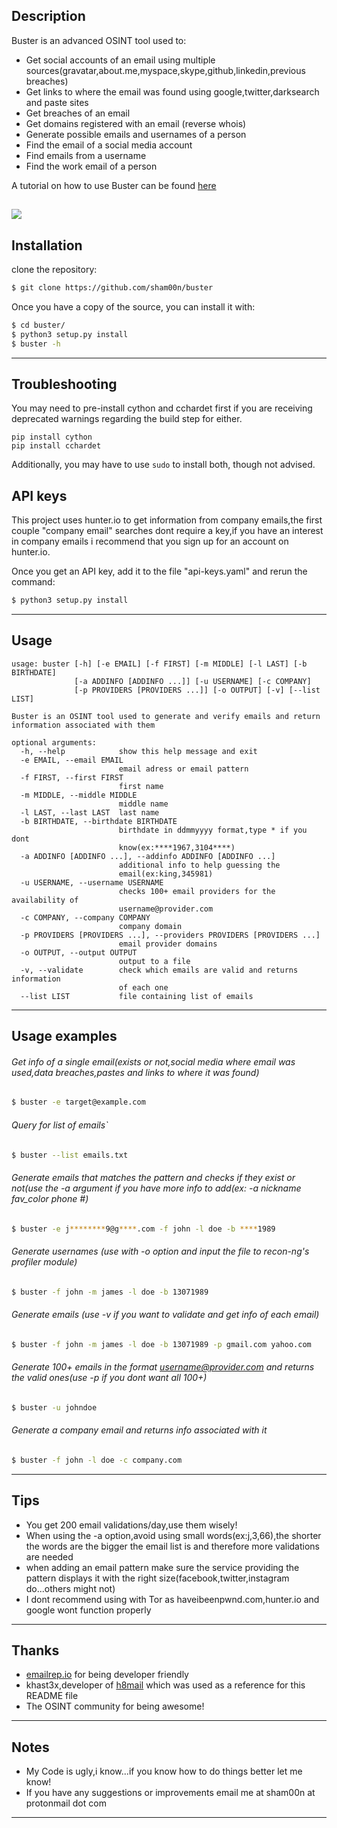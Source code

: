 ## Description

Buster is an advanced OSINT tool used to:
* Get social accounts of an email using multiple sources(gravatar,about.me,myspace,skype,github,linkedin,previous breaches)
* Get links to where the email was found using google,twitter,darksearch and paste sites
* Get breaches of an email
* Get domains registered with an email (reverse whois)
* Generate possible emails and usernames of a person
* Find the email of a social media account
* Find emails from a username
* Find the work email of a person

A tutorial on how to use Buster can be found [here](https://null-byte.wonderhowto.com/forum/perform-email-reconnaissance-with-buster-0202180/)

![](buster-demo.gif)
-----

## Installation


clone the repository:

```bash
$ git clone https://github.com/sham00n/buster
```

Once you have a copy of the source, you can install it with:

```bash
$ cd buster/
$ python3 setup.py install
$ buster -h
```
-----

## Troubleshooting

You may need to pre-install cython and cchardet first if you are receiving deprecated warnings regarding the build step for either.

```
pip install cython
pip install cchardet
```

Additionally, you may have to use `sudo` to install both, though not advised.

## API keys

This project uses hunter.io to get information from company emails,the first couple "company email" searches dont require a key,if you have an interest in company emails i recommend that you sign up for an account on hunter.io.

Once you get an API key, add it to the file "api-keys.yaml" and rerun the command:


```bash
$ python3 setup.py install
```

-----

## Usage

```
usage: buster [-h] [-e EMAIL] [-f FIRST] [-m MIDDLE] [-l LAST] [-b BIRTHDATE]
              [-a ADDINFO [ADDINFO ...]] [-u USERNAME] [-c COMPANY]
              [-p PROVIDERS [PROVIDERS ...]] [-o OUTPUT] [-v] [--list LIST]

Buster is an OSINT tool used to generate and verify emails and return
information associated with them

optional arguments:
  -h, --help            show this help message and exit
  -e EMAIL, --email EMAIL
                        email adress or email pattern
  -f FIRST, --first FIRST
                        first name
  -m MIDDLE, --middle MIDDLE
                        middle name
  -l LAST, --last LAST  last name
  -b BIRTHDATE, --birthdate BIRTHDATE
                        birthdate in ddmmyyyy format,type * if you dont
                        know(ex:****1967,3104****)
  -a ADDINFO [ADDINFO ...], --addinfo ADDINFO [ADDINFO ...]
                        additional info to help guessing the
                        email(ex:king,345981)
  -u USERNAME, --username USERNAME
                        checks 100+ email providers for the availability of
                        username@provider.com
  -c COMPANY, --company COMPANY
                        company domain
  -p PROVIDERS [PROVIDERS ...], --providers PROVIDERS [PROVIDERS ...]
                        email provider domains
  -o OUTPUT, --output OUTPUT
                        output to a file
  -v, --validate        check which emails are valid and returns information
                        of each one
  --list LIST           file containing list of emails

```

-----

## Usage examples

###### Get info of a single email(exists or not,social media where email was used,data breaches,pastes and links to where it was found)

```bash
$ buster -e target@example.com
```

###### Query for list of emails`
```bash
$ buster --list emails.txt
```

###### Generate emails that matches the pattern and checks if they exist or not(use the -a argument if you have more info to add(ex: -a nickname fav_color phone #)
```bash
$ buster -e j********9@g****.com -f john -l doe -b ****1989
```

###### Generate usernames (use with -o option and input the file to recon-ng's profiler module)
```bash
$ buster -f john -m james -l doe -b 13071989 
```

###### Generate emails (use -v if you want to validate and get info of each email)

```bash
$ buster -f john -m james -l doe -b 13071989 -p gmail.com yahoo.com
```

###### Generate 100+ emails in the format username@provider.com and returns the valid ones(use -p if you dont want all 100+)

```bash
$ buster -u johndoe
```

###### Generate a company email and returns info associated with it

```bash
$ buster -f john -l doe -c company.com
```

-----

## Tips
* You get 200 email validations/day,use them wisely!
* When using the -a option,avoid using small words(ex:j,3,66),the shorter the words are the bigger the email list is and therefore more validations are needed
* when adding an email pattern make sure the service providing the pattern displays it with the right size(facebook,twitter,instagram do...others might not)
* I dont recommend using with Tor as haveibeenpwnd.com,hunter.io and google wont function properly



-----

## Thanks

* [emailrep.io](https://emailrep.io/) for being developer friendly
* khast3x,developer of [h8mail](https://github.com/khast3x/h8mail) which was used as a reference for this README file
* The OSINT community for being awesome!

-----

## Notes
* My Code is ugly,i know...if you know how to do things better let me know!
* If you have any suggestions or improvements email me at sham00n at protonmail dot com


___


